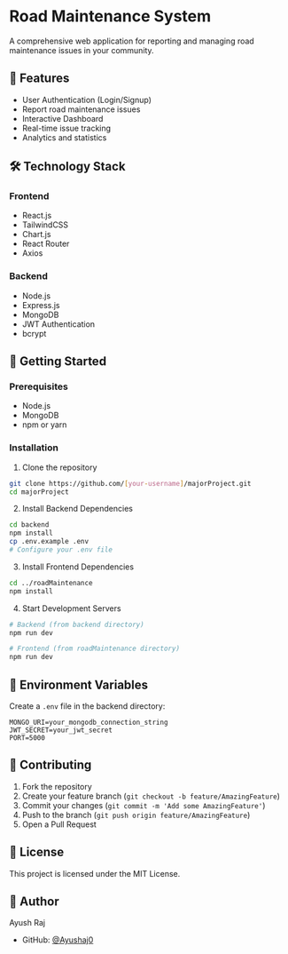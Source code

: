 # Road Maintenance System

A comprehensive web application for reporting and managing road maintenance issues in your community.

## 🌟 Features

- User Authentication (Login/Signup)
- Report road maintenance issues
- Interactive Dashboard
- Real-time issue tracking
- Analytics and statistics

## 🛠️ Technology Stack

### Frontend
- React.js
- TailwindCSS
- Chart.js
- React Router
- Axios

### Backend
- Node.js
- Express.js
- MongoDB
- JWT Authentication
- bcrypt

## 🚀 Getting Started

### Prerequisites
- Node.js
- MongoDB
- npm or yarn

### Installation

1. Clone the repository
```bash
git clone https://github.com/[your-username]/majorProject.git
cd majorProject
```

2. Install Backend Dependencies
```bash
cd backend
npm install
cp .env.example .env
# Configure your .env file
```

3. Install Frontend Dependencies
```bash
cd ../roadMaintenance
npm install
```

4. Start Development Servers
```bash
# Backend (from backend directory)
npm run dev

# Frontend (from roadMaintenance directory)
npm run dev
```

## 📝 Environment Variables

Create a `.env` file in the backend directory:

```env
MONGO_URI=your_mongodb_connection_string
JWT_SECRET=your_jwt_secret
PORT=5000
```

## 👥 Contributing

1. Fork the repository
2. Create your feature branch (`git checkout -b feature/AmazingFeature`)
3. Commit your changes (`git commit -m 'Add some AmazingFeature'`)
4. Push to the branch (`git push origin feature/AmazingFeature`)
5. Open a Pull Request

## 📜 License

This project is licensed under the MIT License.

## 👤 Author

Ayush Raj
- GitHub: [@Ayushaj0](https://github.com/Ayushaj0)
